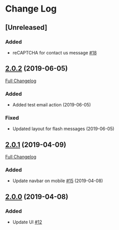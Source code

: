 # Change Log

## [Unreleased]
### Added
- reCAPTCHA for contact us message [#18](https://github.com/clemsonmatt/CAIF/pull/18)

## [2.0.2](https://github.com/clemsonmatt/CAIF/tree/2.0.2) (2019-06-05)
[Full Changelog](https://github.com/clemsonmatt/CAIF/compare/2.0.1...2.0.2)

### Added
- Added test email action (2019-06-05)

### Fixed
- Updated layout for flash messages (2019-06-05)

## [2.0.1](https://github.com/clemsonmatt/CAIF/tree/2.0.1) (2019-04-09)
[Full Changelog](https://github.com/clemsonmatt/CAIF/compare/2.0.0...2.0.1)

### Added
- Update navbar on mobile [\#15](https://github.com/clemsonmatt/caif/issues/15) (2019-04-08)

## [2.0.0](https://github.com/clemsonmatt/CAIF/tree/2.0.0) (2019-04-08)
### Added
- Update UI [\#12](https://github.com/clemsonmatt/CAIF/issues/12)
